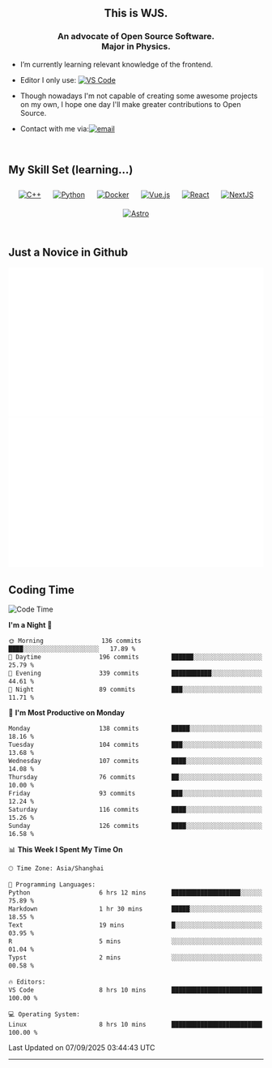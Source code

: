 ## <div align="center">This is WJS.</div>  
  

### <div align="center">An advocate of Open Source Software.<br>Major in Physics.</div>  
  

- I’m currently learning relevant knowledge of the frontend.  
  

- Editor I only use: [![VS Code](https://img.shields.io/badge/-VS%20Code-007ACC?style=plastic&logo=visual-studio-code)](https://code.visualstudio.com/)  
  

- Though nowadays I'm not capable of creating some awesome projects on my own, I hope one day I'll make greater contributions to Open Source.  
  

- Contact with me via:[![email](https://img.shields.io/badge/My-e--mail-red)](mailto:wjs@wjsphy.top)  
  

<br/>  


## My Skill Set (learning...)
<div align="center">  
<a href="https://www.cplusplus.com/" target="_blank"><img style="margin: 10px" src="https://profilinator.rishav.dev/skills-assets/cplusplus-original.svg" alt="C++" height="50" /></a>  
<a href="https://www.python.org/" target="_blank"><img style="margin: 10px" src="https://profilinator.rishav.dev/skills-assets/python-original.svg" alt="Python" height="50" /></a>  
<a href="https://www.docker.com/" target="_blank"><img style="margin: 10px" src="https://profilinator.rishav.dev/skills-assets/docker-original-wordmark.svg" alt="Docker" height="50" /></a>  
<a href="https://vuejs.org/" target="_blank"><img style="margin: 10px" src="https://profilinator.rishav.dev/skills-assets/vuejs-original-wordmark.svg" alt="Vue.js" height="50" /></a>  
<a href="https://reactjs.org/" target="_blank"><img style="margin: 10px" src="https://profilinator.rishav.dev/skills-assets/react-original-wordmark.svg" alt="React" height="50" /></a>  
<a href="https://nextjs.org/" target="_blank"><img style="margin: 10px" src="https://profilinator.rishav.dev/skills-assets/nextjs.png" alt="NextJS" height="50" /></a>  
<a href="https://www.astro.build/" target="_blank"><img style="margin: 10px" src="https://profilinator.rishav.dev/skills-assets/astro.svg" alt="Astro" height="50" /></a>   
</div>

<br/>  


## Just a Novice in Github  
![](https://raw.githubusercontent.com/wjsoj/github-stats-transparent/output/generated/overview.svg)
![](https://raw.githubusercontent.com/wjsoj/github-stats-transparent/output/generated/languages.svg)

## Coding Time

<!--START_SECTION:waka-->
![Code Time](http://img.shields.io/badge/Code%20Time-1%2C343%20hrs%2027%20mins-blue)

**I'm a Night 🦉** 

```text
🌞 Morning                136 commits         ████░░░░░░░░░░░░░░░░░░░░░   17.89 % 
🌆 Daytime                196 commits         ██████░░░░░░░░░░░░░░░░░░░   25.79 % 
🌃 Evening                339 commits         ███████████░░░░░░░░░░░░░░   44.61 % 
🌙 Night                  89 commits          ███░░░░░░░░░░░░░░░░░░░░░░   11.71 % 
```
📅 **I'm Most Productive on Monday** 

```text
Monday                   138 commits         █████░░░░░░░░░░░░░░░░░░░░   18.16 % 
Tuesday                  104 commits         ███░░░░░░░░░░░░░░░░░░░░░░   13.68 % 
Wednesday                107 commits         ████░░░░░░░░░░░░░░░░░░░░░   14.08 % 
Thursday                 76 commits          ██░░░░░░░░░░░░░░░░░░░░░░░   10.00 % 
Friday                   93 commits          ███░░░░░░░░░░░░░░░░░░░░░░   12.24 % 
Saturday                 116 commits         ████░░░░░░░░░░░░░░░░░░░░░   15.26 % 
Sunday                   126 commits         ████░░░░░░░░░░░░░░░░░░░░░   16.58 % 
```


📊 **This Week I Spent My Time On** 

```text
🕑︎ Time Zone: Asia/Shanghai

💬 Programming Languages: 
Python                   6 hrs 12 mins       ███████████████████░░░░░░   75.89 % 
Markdown                 1 hr 30 mins        █████░░░░░░░░░░░░░░░░░░░░   18.55 % 
Text                     19 mins             █░░░░░░░░░░░░░░░░░░░░░░░░   03.95 % 
R                        5 mins              ░░░░░░░░░░░░░░░░░░░░░░░░░   01.04 % 
Typst                    2 mins              ░░░░░░░░░░░░░░░░░░░░░░░░░   00.58 % 

🔥 Editors: 
VS Code                  8 hrs 10 mins       █████████████████████████   100.00 % 

💻 Operating System: 
Linux                    8 hrs 10 mins       █████████████████████████   100.00 % 
```


 Last Updated on 07/09/2025 03:44:43 UTC
<!--END_SECTION:waka-->

----

<!--
**wjsoj/wjsoj** is a ✨ _special_ ✨ repository because its `README.md` (this file) appears on your GitHub profile.

Here are some ideas to get you started:

- 🔭 I’m currently working on ...
- 🌱 I’m currently learning ...
- 👯 I’m looking to collaborate on ...
- 🤔 I’m looking for help with ...
- 💬 Ask me about ...
- 📫 How to reach me: ...
- 😄 Pronouns: ...
- ⚡ Fun fact: ...
-->
